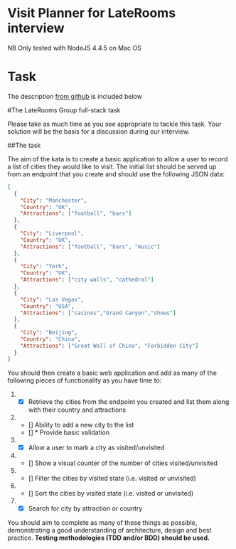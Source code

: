 # Visit Planner for LateRooms interview

NB Only tested with NodeJS 4.4.5 on Mac OS

# Task

The description [from github](https://github.com/LateRoomsGroup/interview-katas/blob/2bc43b2e724c38ac4f54c337a53779ccdb28ea3c/full-stack.md) is included below

#The LateRooms Group full-stack task

Please take as much time as you see appropriate to tackle this task. Your solution will be the basis for a discussion during our interview.

##The task

The aim of the kata is to create a basic application to allow a user to record a list of cities they would like to visit.
The initial list should be served up from an endpoint that you create and should use the following JSON data:

```json
[
  {
    "City": "Manchester",
    "Country": "UK",
    "Attractions": ["football", "bars"]
  },
  {
    "City": "Liverpool",
    "Country": "UK",
    "Attractions": ["football", "bars", "music"]
  },  
  {
    "City": "York",
    "Country": "UK",
    "Attractions": ["city walls", "cathedral"]
  },
  {
    "City": "Las Vegas",
    "Country": "USA",
    "Attractions": ["casinos","Grand Canyon","shows"]
  },
  {
    "City": "Beijing",
    "Country": "China",
    "Attractions": ["Great Wall of China", "Forbidden City"]
  }
]
```

You should then create a basic web application and add as many of the following pieces of functionality as you have time to:

1. - [x] Retrieve the cities from the endpoint you created and list them along with their country and attractions
2. - [] Ability to add a new city to the list
    - [] * Provide basic validation
3. - [x] Allow a user to mark a city as visited/unvisited
4. - [] Show a visual counter of the number of cities visited/unvisited
5. - [] Filter the cities by visited state (i.e. visited or unvisited)
6. - [] Sort the cities by visited state (i.e. visited or unvisited)
7. - [x] Search for city by attraction or country

You should aim to complete as many of these things as possible, demonstrating a good understanding of architecture, design and best practice.
__Testing methodologies (TDD and/or BDD) should be used.__
